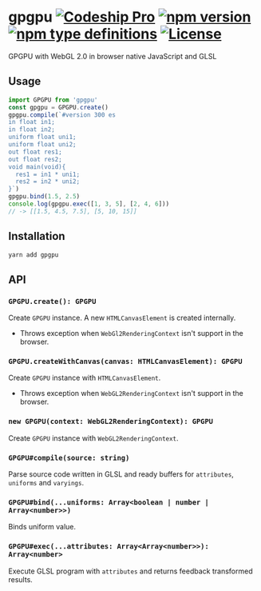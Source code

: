 # gpgpu [![Codeship Pro][build]](https://app.codeship.com/projects/320617) [![npm version][npm]](https://www.npmjs.com/package/glaph) [![npm type definitions][types]](https://www.typescriptlang.org/) [![License][license]](./LICENSE)

GPGPU with WebGL 2.0 in browser native JavaScript and GLSL

## Usage

```js
import GPGPU from 'gpgpu'
const gpgpu = GPGPU.create()
gpgpu.compile(`#version 300 es
in float in1;
in float in2;
uniform float uni1;
uniform float uni2;
out float res1;
out float res2;
void main(void){
  res1 = in1 * uni1;
  res2 = in2 * uni2;
}`)
gpgpu.bind(1.5, 2.5)
console.log(gpgpu.exec([1, 3, 5], [2, 4, 6]))
// -> [[1.5, 4.5, 7.5], [5, 10, 15]]
```

## Installation

```sh
yarn add gpgpu
```

## API

### `GPGPU.create(): GPGPU`

Create `GPGPU` instance. A new `HTMLCanvasElement` is created internally.

- Throws exception when `WebGl2RenderingContext` isn't support in the browser.

### `GPGPU.createWithCanvas(canvas: HTMLCanvasElement): GPGPU`

Create `GPGPU` instance with `HTMLCanvasElement`.

- Throws exception when `WebGL2RenderingContext` isn't support in the browser.

### `new GPGPU(context: WebGL2RenderingContext): GPGPU`

Create `GPGPU` instance with `WebGL2RenderingContext`.

### `GPGPU#compile(source: string)`

Parse source code written in GLSL and ready buffers for `attributes`, `uniforms` and `varyings`.

### `GPGPU#bind(...uniforms: Array<boolean | number | Array<number>>)`

Binds uniform value.

### `GPGPU#exec(...attributes: Array<Array<number>>): Array<number>`

Execute GLSL program with `attributes` and returns feedback transformed results.

[build]: https://img.shields.io/codeship/cd489ed0-f3a4-0136-9313-4661328143ed/master.svg?style=flat-square
[license]: https://img.shields.io/github/license/minodisk/gpgpu.svg?style=flat-square
[npm]: https://img.shields.io/npm/v/gpgpu.svg?style=flat-square
[types]: https://img.shields.io/npm/types/gpgpu.svg?style=flat-square
